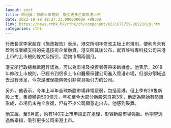 ```yaml
---
layout: post
title: 歐冠昇：修改上市規則　吸引更多企業來港上市
date: 2022-10-19 18:27:33.000000000 +08:00
link: https://news.rthk.hk/rthk/ch/component/k2/1671759-20221019.htm
categories: rthk
---
```


行政長官李家超在《施政報告》表示，港交所明年修改主板上市規則，便利尚未有盈利或業績支持的先進技術企業融資。港交所其後公布，就容許特專科技公司來港上市的上市規則條文及指引，諮詢市場兩個月。

港交所行政總裁歐冠昇認為，可以為市場及投資者等帶來新機會。他表示，2018年修改上市規則，已經令到很多上市和醫療保健公司進入香港市場，但部分領域過去沒有涉足，今次是確保能夠吸引非常具吸引力的公司。

另外，他表示，今年上半年全球新股市場非常疲弱，包括香港。但上季有29隻新股上市，集資額逾500億元，年初至今大部分新股來自第3季，他認為開始有勢頭形成，市場仍未完全恢復，但有不少公司願意走出去，他感到鼓舞。

他又說，至9月底，約有140宗上市申請正在處理，形容新股市場強勁。他期望透過新舉措，吸引更多公司來港上市。
